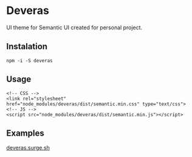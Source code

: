 # Deveras


UI theme for Semantic UI created for personal project.


## Instalation


`npm -i -S deveras`


## Usage


```
<!-- CSS -->
<link rel="stylesheet"  href="node_modules/deveras/dist/semantic.min.css" type="text/css">
<!-- JS -->
<script src="node_modules/deveras/dist/semantic.min.js"></script>
```

## Examples

[deveras.surge.sh](http://deveras.surge.sh)
